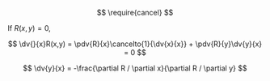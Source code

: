 $$
\require{cancel}
$$

If $R(x,y)=0$,

$$
\dv{}{x}R(x,y) = \pdv{R}{x}\cancelto{1}{\dv{x}{x}} + \pdv{R}{y}\dv{y}{x} = 0
$$

$$
\dv{y}{x} = -\frac{\partial R / \partial x}{\partial R / \partial y}
$$